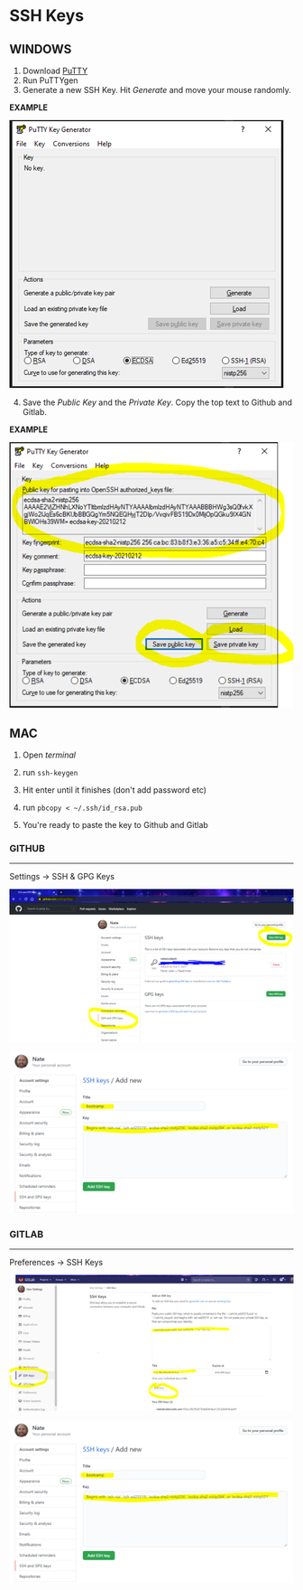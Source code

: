 # SSH Keys

## WINDOWS

1) Download [PuTTY](https://www.putty.org)
2) Run PuTTYgen
3) Generate a new SSH Key. Hit *Generate* and move your mouse randomly.

**EXAMPLE**

![alt text](./assets/puttygen.PNG "puttygen")

4) Save the *Public Key* and the *Private Key*. Copy the top text to Github and Gitlab.

**EXAMPLE**

![alt text](./assets/save_ssh_keys.PNG "save ssh keys")

## MAC

1) Open *terminal*

2) run `ssh-keygen`

3) Hit enter until it finishes (don't add password etc)

4) run `pbcopy < ~/.ssh/id_rsa.pub`

5) You're ready to paste the key to Github and Gitlab 

### **GITHUB**
---

Settings -> SSH & GPG Keys

![alt text](./assets/github_new_ssh.PNG "save ssh keys")


![alt text](./assets/github_save_ssh_key.PNG "save ssh keys")

### **GITLAB**
---

Preferences -> SSH Keys

![alt text](./assets/gitlab_ssh.PNG "save ssh keys")


![alt text](./assets/github_save_ssh_key.PNG "save ssh keys")